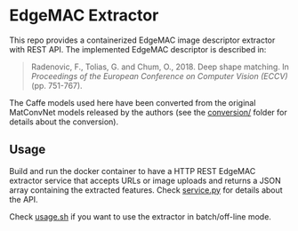 # EdgeMAC Extractor

This repo provides a containerized EdgeMAC image descriptor extractor with REST API.
The implemented EdgeMAC descriptor is described in:

> Radenovic, F., Tolias, G. and Chum, O., 2018. Deep shape matching. In *Proceedings of the European Conference on Computer Vision (ECCV)* (pp. 751-767).

The Caffe models used here have been converted from the original MatConvNet models released by the authors (see the [conversion/](conversion/) folder for details about the conversion).

## Usage

Build and run the docker container to have a HTTP REST EdgeMAC extractor service that accepts URLs or image uploads and returns a JSON array containing the extracted features.
Check [service.py](service.py) for details about the API.

Check [usage.sh](usage.sh) if you want to use the extractor in batch/off-line mode.





